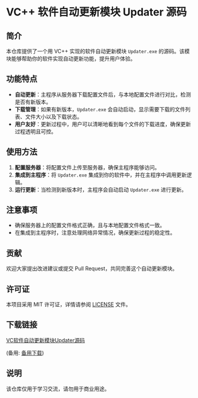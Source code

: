 # VC++ 软件自动更新模块 Updater 源码

## 简介
本仓库提供了一个用 VC++ 实现的软件自动更新模块 `Updater.exe` 的源码。该模块能够帮助你的软件实现自动更新功能，提升用户体验。

## 功能特点
- **自动更新**：主程序从服务器下载配置文件后，与本地配置文件进行对比，检测是否有新版本。
- **下载管理**：如果有新版本，`Updater.exe` 会自动启动，显示需要下载的文件列表、文件大小以及下载状态。
- **用户友好**：更新过程中，用户可以清晰地看到每个文件的下载进度，确保更新过程透明且可控。

## 使用方法
1. **配置服务器**：将配置文件上传至服务器，确保主程序能够访问。
2. **集成到主程序**：将 `Updater.exe` 集成到你的软件中，并在主程序中调用更新逻辑。
3. **运行更新**：当检测到新版本时，主程序会自动启动 `Updater.exe` 进行更新。

## 注意事项
- 确保服务器上的配置文件格式正确，且与本地配置文件格式一致。
- 在集成到主程序时，注意处理网络异常情况，确保更新过程的稳定性。

## 贡献
欢迎大家提出改进建议或提交 Pull Request，共同完善这个自动更新模块。

## 许可证
本项目采用 MIT 许可证，详情请参阅 [LICENSE](LICENSE) 文件。

## 下载链接
[VC软件自动更新模块Updater源码](https://pan.quark.cn/s/52efa4cb6732) 

(备用: [备用下载](https://pan.baidu.com/s/1jCvtAVYLABpUe_nNlv4RcA?pwd=1234))

## 说明

该仓库仅用于学习交流，请勿用于商业用途。
